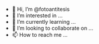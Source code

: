 - 👋 Hi, I’m @fotoantitesis
- 👀 I’m interested in ...
- 🌱 I’m currently learning ...
- 💞️ I’m looking to collaborate on ...
- 📫 How to reach me ...

<!---
fotoantitesis/fotoantitesis is a ✨ special ✨ repository because its `README.md` (this file) appears on your GitHub profile.
You can click the Preview link to take a look at your changes.
--->
